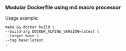 
### Modular Dockerfile using m4 macro processor  
  
Usage example:
```
make && docker build \
--build-arg DOCKER_ALPINE_VERSION=latest \
--target base \
--tag base:latest
.
```
